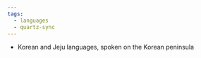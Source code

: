 ```yaml
---
tags:
  - languages
  - quartz-sync
---
```

- Korean and Jeju languages, spoken on the Korean peninsula